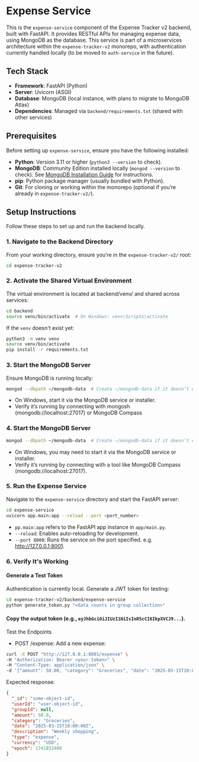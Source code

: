 # Expense Service

This is the `expense-service` component of the Expense Tracker v2 backend, built with FastAPI. It provides RESTful APIs for managing expense data, using MongoDB as the database. This service is part of a microservices architecture within the `expense-tracker-v2` monorepo, with authentication currently handled locally (to be moved to `auth-service` in the future).

## Tech Stack

- **Framework**: FastAPI (Python)
- **Server**: Uvicorn (ASGI)
- **Database**: MongoDB (local instance, with plans to migrate to MongoDB Atlas)
- **Dependencies**: Managed via `backend/requirements.txt` (shared with other services)

## Prerequisites

Before setting up `expense-service`, ensure you have the following installed:

- **Python**: Version 3.11 or higher (`python3 --version` to check).
- **MongoDB**: Community Edition installed locally (`mongod --version` to check). See [MongoDB Installation Guide](https://docs.mongodb.com/manual/installation/) for instructions.
- **pip**: Python package manager (usually bundled with Python).
- **Git**: For cloning or working within the monorepo (optional if you’re already in `expense-tracker-v2/`).

## Setup Instructions

Follow these steps to set up and run the backend locally.

### 1. Navigate to the Backend Directory

From your working directory, ensure you’re in the `expense-tracker-v2/` root:

```bash
cd expense-tracker-v2
```

### 2. Activate the Shared Virtual Environment

The virtual environment is located at backend/venv/ and shared across services:

```bash
cd backend
source venv/bin/activate  # On Windows: venv\Scripts\activate
```

If the `venv` doesn't exist yet:

```bash
python3 -m venv venv
source venv/bin/activate
pip install -r requirements.txt
```

### 3. Start the MongoDB Server

Ensure MongoDB is running locally:

```bash
mongod --dbpath ~/mongodb-data  # Create ~/mongodb-data if it doesn’t exist
```

- On Windows, start it via the MongoDB service or installer.
- Verify it’s running by connecting with mongosh (mongodb://localhost:27017) or MongoDB Compass

### 4. Start the MongoDB Server

```bash
mongod --dbpath ~/mongodb-data  # Create ~/mongodb-data if it doesn’t exist
```

- On Windows, you may need to start it via the MongoDB service or installer.
- Verify it’s running by connecting with a tool like MongoDB Compass (mongodb://localhost:27017).

### 5. Run the Expense Service

Navigate to the `expense-service` directory and start the FastAPI server:

```bash
cd expense-service
uvicorn app.main:app --reload --port <port_number>
```

- `pp.main:app` refers to the FastAPI app instance in `app/main.py`.
- `--reload`: Enables auto-reloading for development.
- `--port 8000`: Runs the service on the port specified. e.g. <http://127.0.0.1:8001>.

### 6. Verify It's Working

#### Generate a Test Token

Authentication is currently local. Generate a JWT token for testing:

```bash
cd expense-tracker-v2/backend/expense-service
python generate_token.py "<data counts in group collection>"
```

#### Copy the output token (e.g., `eyJhbGciOiJIUzI1NiIsInR5cCI6IkpXVCJ9...`).

Test the Endpoints

- POST /expense: Add a new expense:

```bash
curl -X POST "http://127.0.0.1:8001/expense" \
-H "Authorization: Bearer <your-token>" \
-H "Content-Type: application/json" \
-d '{"amount": 50.00, "category": "Groceries", "date": "2025-03-15T10:00:00Z", "description": "Weekly shopping", "type": "expense", "currency": "USD"}'
```

Expected response:

```json
{
  "_id": "some-object-id",
  "userId": "user-object-id",
  "groupId": null,
  "amount": 50.0,
  "category": "Groceries",
  "date": "2025-03-15T10:00:00Z",
  "description": "Weekly shopping",
  "type": "expense",
  "currency": "USD",
  "epoch": 1741832400
}
```
